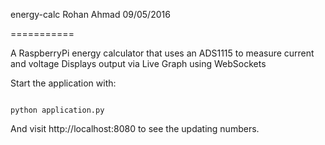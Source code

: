 energy-calc
Rohan Ahmad 09/05/2016

===========

A RaspberryPi energy calculator that uses an ADS1115 to measure current and voltage
Displays output via Live Graph using WebSockets



Start the application with:

<code>
python application.py
</code>

And visit http://localhost:8080 to see the updating numbers.
